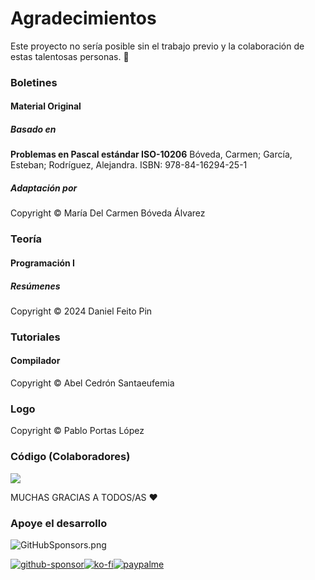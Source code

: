 # Agradecimientos

<tldr>Este proyecto no sería posible sin el trabajo previo y la colaboración de estas talentosas personas. 🤗</tldr>

<!-- TODO Poner el resto de agradecimientos una vez tengamos permiso explícito -->

### Boletines

#### Material Original

##### Basado en

<tip>

**Problemas en Pascal estándar ISO-10206** Bóveda, Carmen; García, Esteban; Rodríguez, Alejandra. ISBN:
978-84-16294-25-1

</tip>

##### Adaptación por

<tip>Copyright © María Del Carmen Bóveda Álvarez</tip>

### Teoría

#### Programación I

<!--
##### Material Original

<tip>Copyright © Bernardino Arcay Varela</tip>
-->

##### Resúmenes

<tip>Copyright © 2024 Daniel Feito Pin</tip>

### Tutoriales

#### Compilador

<tip>Copyright © Abel Cedrón Santaeufemia</tip>

### Logo

<tip>Copyright © Pablo Portas López</tip>

### Código (Colaboradores)

<a href="https://github.com/TeenBiscuits/Pro2324/graphs/contributors">
  <img src="https://contrib.rocks/image?repo=TeenBiscuits/Pro2324"/>
</a>


<tip>MUCHAS GRACIAS A TODOS/AS ❤️</tip>

### Apoye el desarrollo

![GitHubSponsors.png](GitHubSponsors.png)

[![github-sponsor](https://img.shields.io/badge/sponsor-30363D?style=for-the-badge&logo=GitHub-Sponsors&logoColor=#white)](https://github.com/sponsors/TeenBiscuits)[![ko-fi](https://img.shields.io/badge/Ko--fi-F16061?style=for-the-badge&logo=ko-fi&logoColor=white)](https://ko-fi.com/T6T0TSIKT)[![paypalme](https://img.shields.io/badge/PayPal-00457C?style=for-the-badge&logo=paypal&logoColor=white)](https://paypal.me/pabloportaslopez)  
